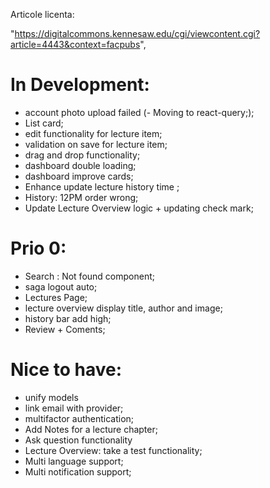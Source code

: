 Articole licenta:

"https://digitalcommons.kennesaw.edu/cgi/viewcontent.cgi?article=4443&context=facpubs",

# In Development:

- account photo upload failed (- Moving to react-query;);
- List card;
- edit functionality for lecture item;
- validation on save for lecture item;
- drag and drop functionality;
- dashboard double loading;
- dashboard improve cards;
- Enhance update lecture history time ;
- History: 12PM order wrong;
- Update Lecture Overview logic + updating check mark;

# Prio 0:

- Search : Not found component;
- saga logout auto;
- Lectures Page;
- lecture overview display title, author and image;
- history bar add high;
- Review + Coments;

# Nice to have:

- unify models
- link email with provider;
- multifactor authentication;
- Add Notes for a lecture chapter;
- Ask question functionality
- Lecture Overview: take a test functionality;
- Multi language support;
- Multi notification support;

